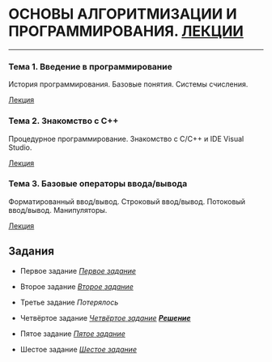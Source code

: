 # ОСНОВЫ АЛГОРИТМИЗАЦИИ И ПРОГРАММИРОВАНИЯ. [ЛЕКЦИИ](https://tgjmjgj.github.io/Clecture/dist/index.html "Лекции")
***


###  Тема 1. Введение в программирование
История программирования. Базовые понятия. Системы счисления.

[Лекция](https://tgjmjgj.github.io/Clecture/dist/lecture/Introduction/index.html "Лекция")

###  Тема 2. Знакомство с C++
Процедурное программирование. Знакомство с C/C++ и IDE Visual Studio.

[Лекция](https://tgjmjgj.github.io/Clecture/dist/lecture/Visual_Cpp/index.html "Лекция") 

###  Тема 3. Базовые операторы ввода/вывода
Форматированный ввод/вывод. Строковый ввод/вывод. Потоковый ввод/вывод. Манипуляторы.

[Лекция](https://tgjmjgj.github.io/Clecture/dist/lecture/Input_Output/index.html "Лекция") 


##  Задания
* Первое задание
	[_Первое_ _задание_](https://tgjmjgj.github.io/Clecture/dist/task/Task_1/Task_1.pdf "Задание 1")

* Второе задание
	[_Второе_ _задание_](https://tgjmjgj.github.io/Clecture/dist/task/Task_2/Task_2.pdf "Задание 2")

* Третье задание
	_Потерялось_

* Четвёртое задание
	[_Четвёртое_ _задание_](https://tgjmjgj.github.io/Clecture/dist/task/Task_4/Task_4.pdf "Задание 4")
	[***Решение***](https://tgjmjgj.github.io/Clecture/dist/completed/Task_4/Index.html "Решение задания 4")

* Пятое задание
	[_Пятое_ _задание_](https://tgjmjgj.github.io/Clecture/dist/task/Task_5/Task_5.pdf "Задание 2")

* Шестое задание
	[_Шестое_ _задание_](https://tgjmjgj.github.io/Clecture/dist/task/Task_6/Task_6.pdf "Задание 2")